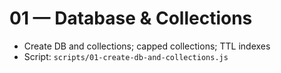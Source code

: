# 01 — Database & Collections

- Create DB and collections; capped collections; TTL indexes
- Script: `scripts/01-create-db-and-collections.js`
